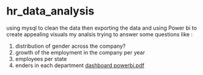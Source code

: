 # hr_data_analysis
using mysql to clean the data then exporting the data and using Power bi to create appealing visuals
my analsis trying to answer some questions like :
1. distribution of gender across the company?
2. growth of the employment in the company per year 
3. employees per state
4. enders in each department 
[dashboard powerbi.pdf](https://github.com/abdellatief00/hr_data_analysis/files/12070634/dashboard.powerbi.pdf)
